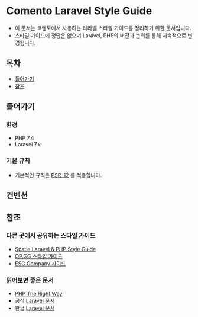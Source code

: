 # Comento Laravel Style Guide
- 이 문서는 코멘토에서 사용하는 라라벨 스타일 가이드를 정리하기 위한 문서입니다.
- 스타일 가이드에 정답은 없으며 Laravel, PHP의 버전과 논의를 통해 지속적으로 변경됩니다.

## 목차
- [들어가기](#들어가기)
- [참조](#참조)

## 들어가기

### 환경
- PHP 7.4
- Laravel 7.x

### 기본 규칙
- 기본적인 규칙은 [PSR-12](https://www.php-fig.org/psr/psr-12) 를 적용합니다.

## 컨벤션

## 참조

### 다른 곳에서 공유하는 스타일 가이드
- [Spatie Laravel & PHP Style Guide](https://github.com/spatie/guidelines.spatie.be/blob/master/content/code-style/laravel-php.md#typed-properties)
- [OP.GG 스타일 가이드](https://github.com/opgginc/styleguide/blob/master/laravel.md)
- [ESC Company 가이드](https://helloworld.holapet.com/php-coding-guidelines)

### 읽어보면 좋은 문서
- [PHP The Right Way](http://modernpug.github.io/php-the-right-way/)
- 공식 [Laravel 문서](https://laravel.com/docs/)
- 한글 [Laravel 문서](https://laravel.kr/docs/)